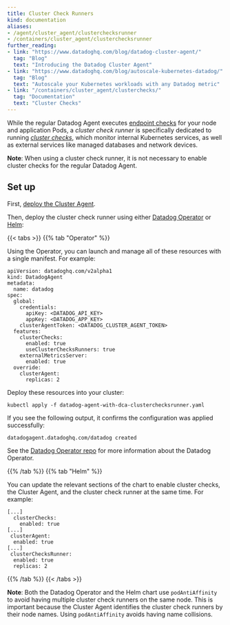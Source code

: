 ```yaml
---
title: Cluster Check Runners
kind: documentation
aliases:
- /agent/cluster_agent/clusterchecksrunner
- /containers/cluster_agent/clusterchecksrunner
further_reading:
- link: "https://www.datadoghq.com/blog/datadog-cluster-agent/"
  tag: "Blog"
  text: "Introducing the Datadog Cluster Agent"
- link: "https://www.datadoghq.com/blog/autoscale-kubernetes-datadog/"
  tag: "Blog"
  text: "Autoscale your Kubernetes workloads with any Datadog metric"
- link: "/containers/cluster_agent/clusterchecks/"
  tag: "Documentation"
  text: "Cluster Checks"
---
```


While the regular Datadog Agent executes [endpoint checks][1] for your node and application Pods, a _cluster check runner_ is specifically dedicated to running [_cluster checks_][2], which monitor internal Kubernetes services, as well as external services like managed databases and network devices.

**Note**: When using a cluster check runner, it is not necessary to enable cluster checks for the regular Datadog Agent.

## Set up

First, [deploy the Cluster Agent][3].

Then, deploy the cluster check runner using either [Datadog Operator][4] or [Helm][5]:

{{< tabs >}}
{{% tab "Operator" %}}

Using the Operator, you can launch and manage all of these resources with a single manifest. For example:

```
apiVersion: datadoghq.com/v2alpha1
kind: DatadogAgent
metadata:
  name: datadog
spec:
  global:
    credentials:
      apiKey: <DATADOG_API_KEY>
      appKey: <DATADOG_APP_KEY>
    clusterAgentToken: <DATADOG_CLUSTER_AGENT_TOKEN>
  features:
    clusterChecks:
      enabled: true
      useClusterChecksRunners: true
    externalMetricsServer:
      enabled: true
  override:
    clusterAgent:
      replicas: 2
```

Deploy these resources into your cluster:

```
kubectl apply -f datadog-agent-with-dca-clusterchecksrunner.yaml
```

If you see the following output, it confirms the configuration was applied successfully:

```
datadogagent.datadoghq.com/datadog created
```

See the [Datadog Operator repo][1] for more information about the Datadog Operator.


[1]: https://github.com/DataDog/datadog-operator
{{% /tab %}}
{{% tab "Helm" %}}

You can update the relevant sections of the chart to enable cluster checks, the Cluster Agent, and the cluster check runner at the same time. For example:

```
[...]
  clusterChecks:
    enabled: true
[...]
 clusterAgent:
  enabled: true
[...]
 clusterChecksRunner:
  enabled: true
  replicas: 2
```


{{% /tab %}}
{{< /tabs >}}

**Note**: Both the Datadog Operator and the Helm chart use `podAntiAffinity` to avoid having multiple cluster check runners on the same node. This is important because the Cluster Agent identifies the cluster check runners by their node names. Using `podAntiAffinity` avoids having name collisions.


[1]: https://docs.datadoghq.com/agent/cluster_agent/endpointschecks/
[2]: https://docs.datadoghq.com/agent/cluster_agent/clusterchecks/
[3]: https://docs.datadoghq.com/agent/cluster_agent/setup/
[4]: https://github.com/DataDog/datadog-operator
[5]: https://github.com/DataDog/helm-charts/blob/master/charts/datadog/values.yaml
